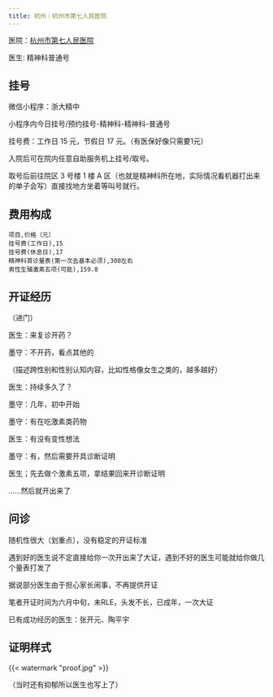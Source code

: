 ```yaml
---
title: 杭州｜杭州市第七人民医院
---
```


医院：[杭州市第七人民医院](https://amap.com/place/B023B02359)

医生: 精神科普通号

## 挂号

微信小程序：浙大精中

小程序内今日挂号/预约挂号-精神科-精神科-普通号

挂号费：工作日 15 元，节假日 17 元。（有医保好像只需要1元）

入院后可在院内任意自助服务机上挂号/取号。

取号后前往院区 3 号楼 1 楼 A 区（也就是精神科所在地，实际情况看机器打出来的单子会写）直接找地方坐着等叫号就行。

## 费用构成

```csv
项目,价格（元）
挂号费(工作日),15
挂号费(休息日),17
精神科首诊量表(第一次去基本必须),300左右
男性生殖激素五项(可能),159.8
```

## 开证经历
（进门）

医生：来复诊开药？

墨守：不开药，看点其他的

（描述跨性别和性别认知内容，比如性格像女生之类的，越多越好）

医生：持续多久了？

墨守：几年，初中开始

墨守：有在吃激素类药物

医生：有没有变性想法

墨守：有，然后需要开具诊断证明

医生；先去做个激素五项，拿结果回来开诊断证明

......然后就开出来了

## 问诊

随机性很大（划重点），没有稳定的开证标准

遇到好的医生说不定直接给你一次开出来了大证，遇到不好的医生可能就给你做几个量表打发了

据说部分医生由于担心家长闹事，不再提供开证

笔者开证时间为六月中旬，未RLE，头发不长，已成年，一次大证

已有成功经历的医生：张开元、陶平宇

## 证明样式

{{< watermark "proof.jpg" >}}

（当时还有抑郁所以医生也写上了）
